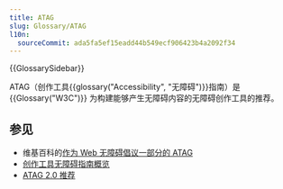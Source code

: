 ```yaml
---
title: ATAG
slug: Glossary/ATAG
l10n:
  sourceCommit: ada5fa5ef15eadd44b549ecf906423b4a2092f34
---
```


{{GlossarySidebar}}

ATAG（创作工具{{glossary("Accessibility", "无障碍")}}指南）是 {{Glossary("W3C")}} 为构建能够产生无障碍内容的无障碍创作工具的推荐。

## 参见

- 维基百科的[作为 Web 无障碍倡议一部分的 ATAG](<https://en.wikipedia.org/wiki/Web_Accessibility_Initiative#Authoring_Tool_Accessibility_Guidelines_(ATAG)>)
- [创作工具无障碍指南概览](https://www.w3.org/WAI/standards-guidelines/atag/)
- [ATAG 2.0 推荐](https://www.w3.org/TR/ATAG20/)
